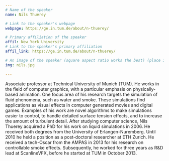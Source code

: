 ```yaml
---
# Name of the speaker
name: Nils Thuerey

# Link to the speaker's webpage
webpage: https://ge.in.tum.de/about/n-thuerey/

# Primary affiliation of the speaker
affil: New York University
# Link to the speaker's primary affiliation
affil_link: https://ge.in.tum.de/about/n-thuerey/

# An image of the speaker (square aspect ratio works the best) (place in the `assets/img/speakers` directory)
img: nils.jpg

---
```


<!-- Whatever you write below will show up as the speaker's bio -->

Associate professor at Technical University of Munich (TUM). He works in the field of computer graphics, with a particular emphasis on physically-based animation. One focus area of his research targets the simulation of fluid phenomena, such as water and smoke. These simulations find applications as visual effects in computer generated movies and digital games. Examples of his work are novel algorithms to make simulations easier to control, to handle detailed surface tension effects, and to increase the amount of turbulent detail. After studying computer science, Nils Thuerey acquired a PhD for his work on liquid simulations in 2006. He received both degrees from the University of Erlangen-Nuremberg. Until 2010 he held a position as a post-doctoral researcher at ETH Zurich. He received a tech-Oscar from the AMPAS in 2013 for his research on controllable smoke effects. Subsequently, he worked for three years as R&D lead at ScanlineVFX, before he started at TUM in October 2013.